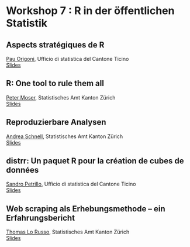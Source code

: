 # Workshop 7 : R in der öffentlichen Statistik

## Aspects stratégiques de R
[Pau Origoni](mailto:Pau.Origoni@ti.ch), Ufficio di statistica del Cantone Ticino  
[Slides](https://github.com/statistikZH/SST17/blob/master/JSS_R%20dans%20la%20statistique%20publique_2.pdf)

## R: One tool to rule them all
[Peter Moser](mailto:peter.moser@statistik.ji.zh.ch), Statistisches Amt Kanton Zürich  
[Slides](https://github.com/statistikZH/SST17/blob/master/SST_2017_peter_moser_one_tool_to_rule.pdf)

## Reproduzierbare Analysen
[Andrea Schnell](mailto:andrea.schnell@statistik.ji.zh.ch), Statistisches Amt Kanton Zürich  
[Slides](https://schnllr.github.io/SST17_Slides)

## distrr: Un paquet R pour la création de cubes de données
[Sandro Petrillo](mailto:Sandro.Petrillo@ti.ch), Ufficio di statistica del Cantone Ticino  
[Slides](https://github.com/statistikZH/SST17/blob/master/distrr_pres_JSS2017.pdf)

## Web scraping als Erhebungsmethode – ein Erfahrungsbericht
[Thomas Lo Russo](mailto:thomas.lorusso@statistik.ji.zh.ch), Statistisches Amt Kanton Zürich  
[Slides](https://tlorusso.github.io/SST17/#1)

